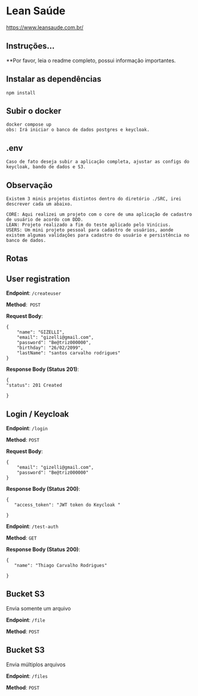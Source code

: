 # Lean Saúde
<https://www.leansaude.com.br/>



## Instruções...

**Por favor, leia o readme completo, possui informação importantes.

## Instalar as dependências
```
npm install
```
## Subir o docker
```
docker compose up
obs: Irá iniciar o banco de dados postgres e keycloak.
```
## .env
```
Caso de fato deseja subir a aplicação completa, ajustar as configs do keycloak, bando de dados e S3.
```
##  Observação
```
Existem 3 minis projetos distintos dentro do diretório ./SRC, irei descrever cada um abaixo.

CORE: Aqui realizei um projeto com o core de uma aplicação de cadastro de usuário de acordo com DDD.
LEAN: Projeto realizado a fim do teste aplicado pelo Vinícius.
USERS: Um mini projeto pessoal para cadastro de usuários, aonde existem algumas validações para cadastro do usuário e persistência no banco de dados.
```

## Rotas

## User registration
**Endpoint**: ```/createuser```

**Method**:``` POST```

**Request Body**:

```
{
    "name": "GIZELLI",
    "email": "gizelli@gmail.com",
    "password": "Be@triz000000",
    "birthday": "26/02/2099",
    "lastName": "santos carvalho rodrigues"
}

```
**Response Body (Status 201)**:

```
{
"status": 201 Created

}

```

## Login / Keycloak
**Endpoint**: ```/login```

**Method**: ```POST```

**Request Body**:

```
{
    "email": "gizelli@gmail.com",
    "password": "Be@triz000000"
}
```

**Response Body (Status 200)**:

```
{
   "access_token": "JWT token do Keycloak "

}

```

**Endpoint**: ```/test-auth```

**Method**: ```GET```

**Response Body (Status 200)**:

```
{
   "name": "Thiago Carvalho Rodrigues"

}

```

## Bucket S3
Envia somente um arquivo

**Endpoint**: ```/file```

**Method**: ```POST```

## Bucket S3
Envia múltiplos arquivos

**Endpoint**: ```/files```

**Method**: ```POST```
